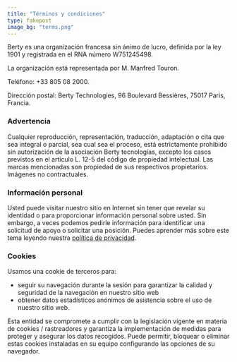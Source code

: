 ```yaml
---
title: "Términos y condiciones"
type: fakepost
image_bg: "terms.png"
---
```


<!-- template: layouts/_default/single.html -->

Berty es una organización francesa sin ánimo de lucro, definida por la ley 1901 y registrada en el RNA número W751245498.

La organización está representada por M. Manfred Touron.

Teléfono: +33 805 08 2000.

Dirección postal: Berty Technologies, 96 Boulevard Bessières, 75017 Paris, Francia.

### Advertencia

Cualquier reproducción, representación, traducción, adaptación o cita que sea integral o parcial, sea cual sea el proceso, está estrictamente prohibido sin autorización de la asociación Berty tecnologías, excepto los casos previstos en el artículo L. 12-5 del código de propiedad intelectual. Las marcas mencionadas son propiedad de sus respectivos propietarios. Imágenes no contractuales.

### Información personal

Usted puede visitar nuestro sitio en Internet sin tener que revelar su identidad o para proporcionar información personal sobre usted. Sin embargo, a veces podemos pedirle información para identificar una solicitud de apoyo o solicitar una posición. Puedes aprender más sobre este tema leyendo nuestra [política de privacidad](/privacy-policy).

### Cookies

Usamos una cookie de terceros para:

* seguir su navegación durante la sesión para garantizar la calidad y seguridad de la navegación en nuestro sitio web
* obtener datos estadísticos anónimos de asistencia sobre el uso de nuestro sitio web.

Esta entidad se compromete a cumplir con la legislación vigente en materia de cookies / rastreadores y garantiza la implementación de medidas para proteger y asegurar los datos recogidos. Puede permitir, bloquear o eliminar estas cookies instaladas en su equipo configurando las opciones de su navegador.
